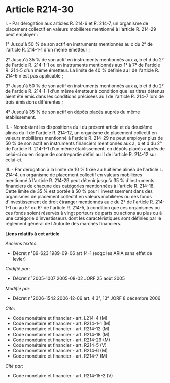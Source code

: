 # Article R214-30

I. - Par dérogation aux articles R. 214-6 et R. 214-7, un organisme de placement collectif en valeurs mobilières mentionné à
l'article R. 214-29 peut employer :

1° Jusqu'à 50 % de son actif en instruments mentionnés au c du 2° de l'article R. 214-1-1 d'un même émetteur ;

2° Jusqu'à 35 % de son actif en instruments mentionnés aux a, b et d du 2° de l'article R. 214-1-1 ou en instruments
mentionnés aux 1° à 7° de l'article R. 214-5 d'un même émetteur. La limite de 40 % définie au I de l'article R. 214-6 n'est
pas applicable ;

3° Jusqu'à 50 % de son actif en instruments mentionnés aux a, b et d du 2° de l'article R. 214-1-1 d'un même émetteur à
condition que les titres détenus aient été émis dans les conditions précisées au I de l'article R. 214-7 lors de trois
émissions différentes ;

4° Jusqu'à 35 % de son actif en dépôts placés auprès du même établissement.

II. - Nonobstant les dispositions du I du présent article et du deuxième alinéa du II de l'article R. 214-12, un organisme de
placement collectif en valeurs mobilières mentionné à l'article R. 214-29 ne peut employer plus de 50 % de son actif en
instruments financiers mentionnés aux a, b et d du 2° de l'article R. 214-1-1 d'un même établissement, en dépôts placés
auprès de celui-ci ou en risque de contrepartie défini au II de l'article R. 214-12 sur celui-ci.

III. - Par dérogation à la limite de 10 % fixée au huitième alinéa de l'article L. 214-4, un organisme de placement collectif
en valeurs mobilières mentionné à l'article R. 214-29 peut détenir jusqu'à 35 % d'instruments financiers de chacune des
catégories mentionnées à l'article R. 214-18. Cette limite de 35 % est portée à 50 % pour l'investissement dans des
organismes de placement collectif en valeurs mobilières ou des fonds d'investissement de droit étranger mentionnés au c du 2°
de l'article R. 214-1-1 ou au 5° ou 6° de l'article R. 214-5, à condition que ces organismes ou ces fonds soient réservés à
vingt porteurs de parts ou actions au plus ou à une catégorie d'investisseurs dont les caractéristiques sont définies par le
règlement général de l'Autorité des marchés financiers.

**Liens relatifs à cet article**

_Anciens textes_:

  - Décret n°89-623 1989-09-06 art 14-1 (ecqc les ARIA sans effet de levier)

_Codifié par_:

  - Décret n°2005-1007 2005-08-02 JORF 25 août 2005

_Modifié par_:

  - Décret n°2006-1542 2006-12-06 art. 4 3°, 13° JORF 8 décembre 2006

_Cite_:

  - Code monétaire et financier - art. L214-4 (M)
  - Code monétaire et financier - art. R214-1-1 (M)
  - Code monétaire et financier - art. R214-12 (M)
  - Code monétaire et financier - art. R214-18 (M)
  - Code monétaire et financier - art. R214-29 (M)
  - Code monétaire et financier - art. R214-5 (V)
  - Code monétaire et financier - art. R214-6 (M)
  - Code monétaire et financier - art. R214-7 (M)

_Cité par_:

  - Code monétaire et financier - art. R214-15-2 (V)
